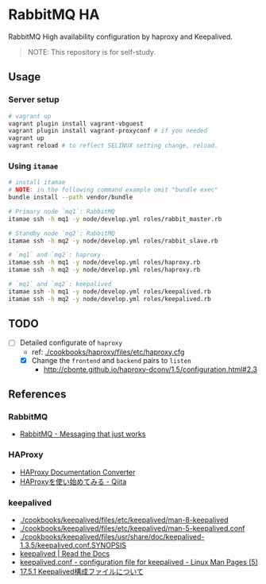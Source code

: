 # RabbitMQ HA

RabbitMQ High availability configuration by haproxy and Keepalived.

> NOTE: This repository is for self-study.



## Usage

### Server setup

```sh
# vagrant up
vagrant plugin install vagrant-vbguest
vagrant plugin install vagrant-proxyconf # if you needed
vagrant up
vagrant reload # to reflect SELINUX setting change, reload.
```

### Using `itamae`

```sh
# install itamae
# NOTE: in the following command example omit "bundle exec"
bundle install --path vendor/bundle

# Primary node `mq1`: RabbitMQ
itamae ssh -h mq1 -y node/develop.yml roles/rabbit_master.rb

# Standby node `mq2`: RabbitMQ
itamae ssh -h mq2 -y node/develop.yml roles/rabbit_slave.rb

# `mq1` and `mq2`: haproxy
itamae ssh -h mq1 -y node/develop.yml roles/haproxy.rb
itamae ssh -h mq2 -y node/develop.yml roles/haproxy.rb

# `mq1` and `mq2`: keepalived
itamae ssh -h mq1 -y node/develop.yml roles/keepalived.rb
itamae ssh -h mq2 -y node/develop.yml roles/keepalived.rb
```



## TODO

- [ ] Detailed configurate of `haproxy`
  - ref: [./cookbooks/haproxy/files/etc/haproxy.cfg](./cookbooks/haproxy/files/etc/haproxy.cfg)
  - [x] Change the `frontend` and `backend` pairs to `listen`
    - http://cbonte.github.io/haproxy-dconv/1.5/configuration.html#2.3



## References

### RabbitMQ

- [RabbitMQ - Messaging that just works](https://www.rabbitmq.com/)

### HAProxy

- [HAProxy Documentation Converter](http://cbonte.github.io/haproxy-dconv/)
- [HAProxyを使い始めてみる - Qiita](https://qiita.com/saka1_p/items/3634ba70f9ecd74b0860)

### keepalived

- [./cookbooks/keepalived/files/etc/keepalived/man-8-keepalived](./cookbooks/keepalived/files/etc/keepalived/man-8-keepalived)
- [./cookbooks/keepalived/files/etc/keepalived/man-5-keepalived.conf](./cookbooks/keepalived/files/etc/keepalived/man-5-keepalived.conf)
- [./cookbooks/keepalived/files/usr/share/doc/keepalived-1.3.5/keepalived.conf.SYNOPSIS](./cookbooks/keepalived/files/usr/share/doc/keepalived-1.3.5/keepalived.conf.SYNOPSIS)
- [keepalived | Read the Docs](https://readthedocs.org/projects/keepalived/)
- [keepalived.conf - configuration file for keepalived - Linux Man Pages (5)](https://www.systutorials.com/docs/linux/man/5-keepalived.conf/)
- [17.5.1 Keepalived構成ファイルについて](https://docs.oracle.com/cd/E39368_01/e48214/section_wv3_hjn_pr.html)
